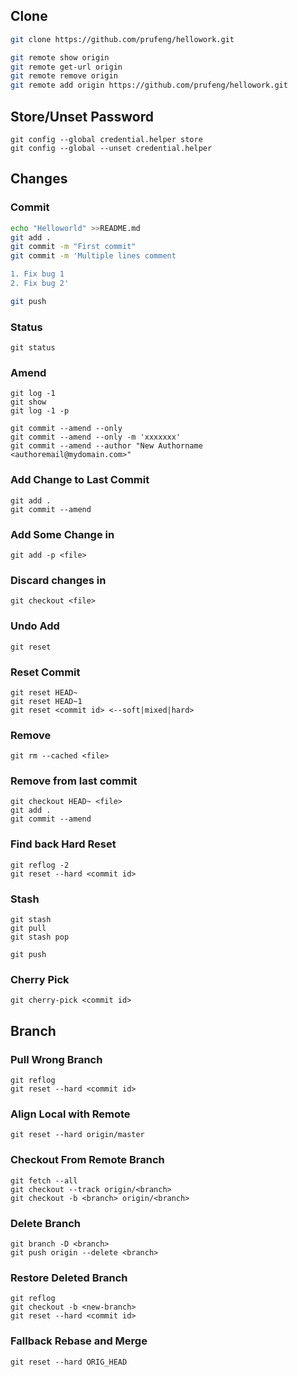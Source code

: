 ## Clone
```bash
git clone https://github.com/prufeng/hellowork.git

git remote show origin
git remote get-url origin
git remote remove origin
git remote add origin https://github.com/prufeng/hellowork.git
```

## Store/Unset Password
```
git config --global credential.helper store
git config --global --unset credential.helper
```
## Changes
### Commit
```bash
echo "Helloworld" >>README.md
git add .
git commit -m "First commit"
git commit -m 'Multiple lines comment

1. Fix bug 1
2. Fix bug 2'

git push
```

### Status
```
git status
```

### Amend
```
git log -1
git show
git log -1 -p

git commit --amend --only
git commit --amend --only -m 'xxxxxxx'
git commit --amend --author "New Authorname <authoremail@mydomain.com>"
```

### Add Change to Last Commit
```
git add .
git commit --amend
```

### Add Some Change in <file>
```
git add -p <file>
```

### Discard changes in <file>
```
git checkout <file>
```

### Undo Add
```
git reset
```

### Reset Commit
```
git reset HEAD~
git reset HEAD~1
git reset <commit id> <--soft|mixed|hard>
```
### Remove <file>
```
git rm --cached <file>
```

### Remove <file> from last commit
```
git checkout HEAD~ <file>
git add .
git commit --amend
```
### Find back Hard Reset
```
git reflog -2
git reset --hard <commit id>
```

### Stash 
```
git stash
git pull
git stash pop

git push
```

### Cherry Pick
```
git cherry-pick <commit id>
```

## Branch
### Pull Wrong Branch
```
git reflog
git reset --hard <commit id>
```

### Align Local with Remote
```
git reset --hard origin/master
```
### Checkout From Remote Branch
```
git fetch --all
git checkout --track origin/<branch>
git checkout -b <branch> origin/<branch>
```
### Delete Branch
```
git branch -D <branch>
git push origin --delete <branch>
```
### Restore Deleted Branch
```
git reflog
git checkout -b <new-branch>
git reset --hard <commit id>
```

### Fallback Rebase and Merge
```
git reset --hard ORIG_HEAD
```